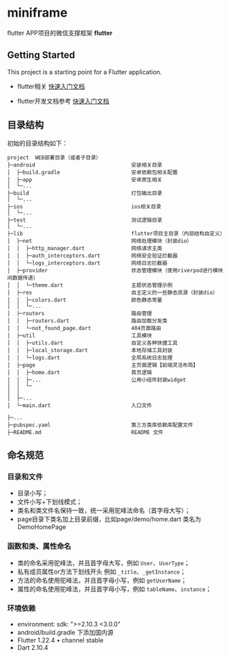 # miniframe

flutter APP项目的微信支撑框架 **flutter**

## Getting Started

This project is a starting point for a Flutter application.

- flutter相关 [快速入门文档](https://flutter.cn/docs)

- flutter开发文档参考 [快速入门文档](https://book.flutterchina.club/chapter1/flutter_intro.html)



## 目录结构

初始的目录结构如下：

~~~
project  WEB部署目录（或者子目录）
├─android                               安装相关目录
│  ├─build.gradle                       安卓依赖包相关配置
│  ├─app                                安卓原生相关
│  └─...          
├─build                                 打包输出目录
│  └─...          
├─ios                                   ios相关目录
│  └─...          
├─test                                  测试逻辑目录
│  └─...          
├─lib                                   flutter项目主目录（内部结构自定义）
│  ├─net                                网络处理模块（封装dio）
│  │  ├─http_manager.dart               网络请求主类
│  │  ├─auth_interceptors.dart          网络安全验证拦截器
│  │  └─logs_interceptors.dart          网络日志拦截器
│  ├─provider                           状态管理模块（使用riverpod进行模块间数据传递）
│  │  └─theme.dart                      主题状态管理示例
│  ├─res                                自主定义的一些静态资源（封装dio）
│  │  ├─colors.dart                     颜色静态常量
│  │  └─...
│  ├─routers                            路由管理
│  │  ├─routers.dart                    路由加载分发类
│  │  └─not_found_page.dart             404页面路由
│  ├─util                               工具模块
│  │  ├─utils.dart                      自定义各种快捷工具
│  │  ├─local_storage.dart              本地存储工具封装
│  │  └─logs.dart                       全局系统日志处理
│  ├─page                               主页面逻辑【前端灵活布局】
│  │  ├─home.dart                       首页逻辑
│  │  ├─...                             公用小组件封装widget
│  │  └─
│  │
│  ├─...
│  └─main.dart                          入口文件

├─...                
├─pubspec.yaml                          第三方类库依赖库配置文件
├─README.md                             README 文件
~~~


## 命名规范

### 目录和文件

*   目录小写；
*   文件小写+下划线模式；
*   类名和类文件名保持一致，统一采用驼峰法命名（首字母大写）；
*   page目录下类名加上目录前缀，比如page/demo/home.dart 类名为 DemoHomePage

### 函数和类、属性命名
*   类的命名采用驼峰法，并且首字母大写，例如 `User`、`UserType`；
*   私有成员属性or方法下划线开头 例如 `_title`、`_getInstance`；
*   方法的命名使用驼峰法，并且首字母小写，例如 `getUserName`；
*   属性的命名使用驼峰法，并且首字母小写，例如 `tableName`、`instance`；

### 环境依赖
*  environment: sdk: ">=2.10.3 <3.0.0"
*  android/build.gradle 下添加国内源
*  Flutter 1.22.4 • channel stable 
*  Dart 2.10.4


